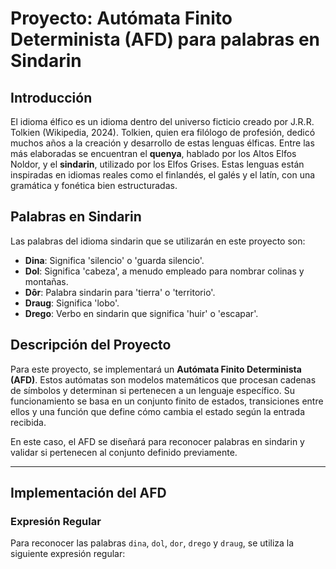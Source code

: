 # Proyecto: Autómata Finito Determinista (AFD) para palabras en Sindarin

## Introducción

El idioma élfico es un idioma dentro del universo ficticio creado por J.R.R. Tolkien (Wikipedia, 2024). Tolkien, quien era filólogo de profesión, dedicó muchos años a la creación y desarrollo de estas lenguas élficas. Entre las más elaboradas se encuentran el **quenya**, hablado por los Altos Elfos Noldor, y el **sindarin**, utilizado por los Elfos Grises. Estas lenguas están inspiradas en idiomas reales como el finlandés, el galés y el latín, con una gramática y fonética bien estructuradas.

## Palabras en Sindarin

Las palabras del idioma sindarin que se utilizarán en este proyecto son:

- **Dina**: Significa 'silencio' o 'guarda silencio'.
- **Dol**: Significa 'cabeza', a menudo empleado para nombrar colinas y montañas.
- **Dôr**: Palabra sindarin para 'tierra' o 'territorio'.
- **Draug**: Significa 'lobo'.
- **Drego**: Verbo en sindarin que significa 'huir' o 'escapar'.

## Descripción del Proyecto

Para este proyecto, se implementará un **Autómata Finito Determinista (AFD)**. Estos autómatas son modelos matemáticos que procesan cadenas de símbolos y determinan si pertenecen a un lenguaje específico. Su funcionamiento se basa en un conjunto finito de estados, transiciones entre ellos y una función que define cómo cambia el estado según la entrada recibida.

En este caso, el AFD se diseñará para reconocer palabras en sindarin y validar si pertenecen al conjunto definido previamente.

---

## Implementación del AFD

### Expresión Regular

Para reconocer las palabras `dina`, `dol`, `dor`, `drego` y `draug`, se utiliza la siguiente expresión regular:
